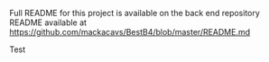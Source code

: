 Full README for this project is available on the back end repository README available at https://github.com/mackacavs/BestB4/blob/master/README.md

Test
